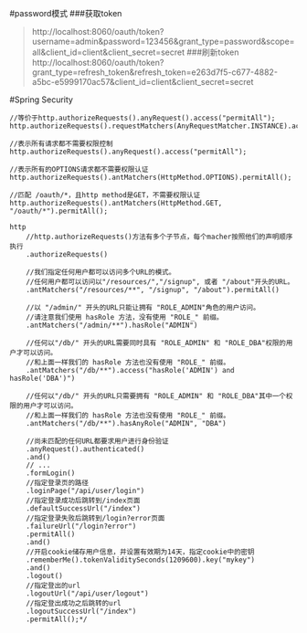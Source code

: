 #password模式
###获取token
>http://localhost:8060/oauth/token?username=admin&password=123456&grant_type=password&scope=all&client_id=client&client_secret=secret
###刷新token
>http://localhost:8060/oauth/token?grant_type=refresh_token&refresh_token=e263d7f5-c677-4882-a5bc-e5999170ac57&client_id=client&client_secret=secret


#Spring Security
```
//等价于http.authorizeRequests().anyRequest().access("permitAll");
http.authorizeRequests().requestMatchers(AnyRequestMatcher.INSTANCE).access("permitAll");

//表示所有请求都不需要权限控制
http.authorizeRequests().anyRequest().access("permitAll");
        
//表示所有的OPTIONS请求都不需要权限认证
http.authorizeRequests().antMatchers(HttpMethod.OPTIONS).permitAll();
        
//匹配 /oauth/*，且http method是GET，不需要权限认证
http.authorizeRequests().antMatchers(HttpMethod.GET, "/oauth/*").permitAll();

http
    //http.authorizeRequests()方法有多个子节点，每个macher按照他们的声明顺序执行
    .authorizeRequests()

    //我们指定任何用户都可以访问多个URL的模式。
    //任何用户都可以访问以"/resources/","/signup", 或者 "/about"开头的URL。
    .antMatchers("/resources/**", "/signup", "/about").permitAll()

    //以 "/admin/" 开头的URL只能让拥有 "ROLE_ADMIN"角色的用户访问。
    //请注意我们使用 hasRole 方法，没有使用 "ROLE_" 前缀。
    .antMatchers("/admin/**").hasRole("ADMIN")

    //任何以"/db/" 开头的URL需要同时具有 "ROLE_ADMIN" 和 "ROLE_DBA"权限的用户才可以访问。
    //和上面一样我们的 hasRole 方法也没有使用 "ROLE_" 前缀。
    .antMatchers("/db/**").access("hasRole('ADMIN') and hasRole('DBA')")

    //任何以"/db/" 开头的URL只需要拥有 "ROLE_ADMIN" 和 "ROLE_DBA"其中一个权限的用户才可以访问。
    //和上面一样我们的 hasRole 方法也没有使用 "ROLE_" 前缀。
    .antMatchers("/db/**").hasAnyRole("ADMIN", "DBA")

    //尚未匹配的任何URL都要求用户进行身份验证
    .anyRequest().authenticated()
    .and()
    // ...
    .formLogin()
    //指定登录页的路径
    .loginPage("/api/user/login")
    //指定登录成功后跳转到/index页面
    .defaultSuccessUrl("/index")
    //指定登录失败后跳转到/login?error页面
    .failureUrl("/login?error")
    .permitAll()
    .and()
    //开启cookie储存用户信息，并设置有效期为14天，指定cookie中的密钥
    .rememberMe().tokenValiditySeconds(1209600).key("mykey")
    .and()
    .logout()
    //指定登出的url
    .logoutUrl("/api/user/logout")
    //指定登出成功之后跳转的url
    .logoutSuccessUrl("/index")
    .permitAll();*/

```
 